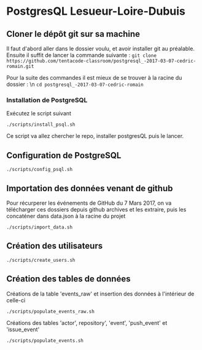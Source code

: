 # PostgresQL Lesueur-Loire-Dubuis

## Cloner le dépôt git sur sa machine
Il faut d'abord aller dans le dossier voulu, et avoir installer git au préalable.
Ensuite il suffit de lancer la commande suivante :
`git clone https://github.com/tentacode-classroom/postgresql_-2017-03-07-cedric-romain.git`

Pour la suite des commandes il est mieux de se trouver à la racine du dossier : \n
`cd postgresql_-2017-03-07-cedric-romain`

### Installation de PostgreSQL
Exécutez le script suivant

`./scripts/install_psql.sh` 

Ce script va allez chercher le repo, installer postgresQL puis le lancer.

## Configuration de PostgreSQL
`./scripts/config_psql.sh`

## Importation des données venant de github
Pour récurperer les événements de GitHub du 7 Mars 2017, on va télécharger ces dossiers depuis github archives et les extraire, puis les concaténer dans data.json à la racine du projet 

`./scripts/import_data.sh`

## Création des utilisateurs
`./scripts/create_users.sh`

## Création des tables de données
Créations de la table 'events_raw' et insertion des données à l'intérieur de celle-ci

`./scripts/populate_events_raw.sh`

Créations des tables 'actor', repository', 'event', 'push_event' et 'issue_event'

`./scripts/populate_events.sh`


